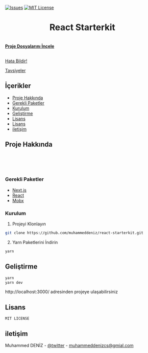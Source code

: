 [![Issues][issues-shield]][issues-url]
[![MIT License][license-shield]][license-url]
 


  <h1 align="center">React Starterkit</h1>

  <p align="center">
<p>
    <br />
    <a href="https://github.com/muhammeddeniz/react-starterkit"><strong>Proje Dosyalarını İncele</strong></a>
    <br />
    <br />
   <p>
    <a href="https://github.com/muhammeddeniz/react-starterkit/issues">Hata Bildir!</a>
    <p>
    <a href="https://github.com/muhammeddeniz/react-starterkit/issues">Tavsiyeler</a>
  </p>
</p>


 
## İçerikler

* [Proje Hakkında](#proje-hakkında)
* [Gerekli Paketler](#gerekli-paketler)
* [Kurulum](#kurulum)
* [Geliştirme](#geliştirme)
* [Lisans](#lisans)
* [Lisans](#lisans)
* [iletişim](#iletişim)


<!-- ABOUT THE PROJECT -->
## Proje Hakkında
</br>
</br>
</br>

### Gerekli Paketler

* [Next.js](https://nextjs.org/)
* [React](https://reactjs.org/)
* [Mobx](https://mobx.js.org/README.html)

### Kurulum
 
1. Projeyi Klonlayın
```sh
git clone https://github.com/muhammeddeniz/react-starterkit.git
```
2. Yarn Paketlerini İndirin
```sh
yarn
```

## Geliştirme 

```sh
yarn
yarn dev
```

http://localhost:3000/ adresinden projeye ulaşabilirsiniz 


## Lisans

`MIT LICENSE`


## iletişim 

Muhammed DENİZ - [@twitter](https://twitter.com/muhammeddenz) - muhammeddenizcs@gmial.com


[issues-shield]: https://img.shields.io/github/issues/othneildrew/Best-README-Template.svg?style=flat-square
[issues-url]: https://github.com/muhammeddeniz/react-starterkit/issues
[license-shield]: https://img.shields.io/github/license/othneildrew/Best-README-Template.svg?style=flat-square
[license-url]: https://github.com/muhammeddeniz/react-starterkit/master/LICENSE.txt
